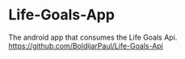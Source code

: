 # Life-Goals-App
The android app that consumes the Life Goals Api.
https://github.com/BoldijarPaul/Life-Goals-Api

